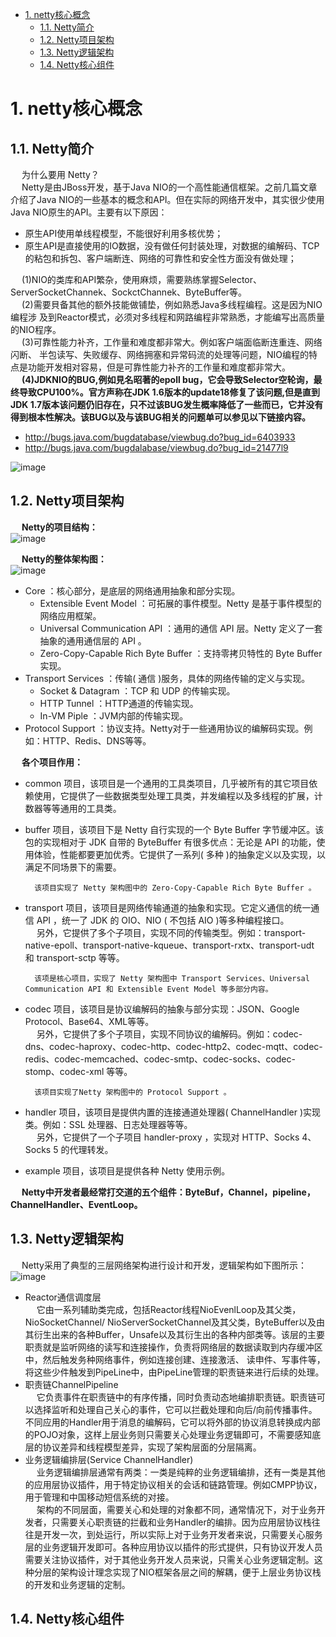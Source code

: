 
<!-- TOC -->

- [1. netty核心概念](#1-netty核心概念)
    - [1.1. Netty简介](#11-netty简介)
    - [1.2. Netty项目架构](#12-netty项目架构)
    - [1.3. Netty逻辑架构](#13-netty逻辑架构)
    - [1.4. Netty核心组件](#14-netty核心组件)

<!-- /TOC -->

# 1. netty核心概念  

<!-- 
你要的Netty常见面试题总结，敖丙搞来了！
https://mp.weixin.qq.com/s/eJ-dAtOYsxylGL7pBv7VVA
-->

## 1.1. Netty简介  

&emsp; 为什么要用 Netty？  
&emsp; Netty是由JBoss开发，基于Java NIO的一个高性能通信框架。之前几篇文章介绍了Java NIO的一些基本的概念和API。但在实际的网络开发中，其实很少使用Java NIO原生的API。主要有以下原因：  

* 原生API使用单线程模型，不能很好利用多核优势；  
* 原生API是直接使用的IO数据，没有做任何封装处理，对数据的编解码、TCP的粘包和拆包、客户端断连、网络的可靠性和安全性方面没有做处理；  

&emsp; (1)NIO的类库和API繁杂，使用麻烦，需要熟练掌握Selector、ServerSocketChannek、SockctChannek、ByteBuffer等。  
&emsp; (2)需要貝备其他的额外技能做铺垫，例如熟悉Java多线程编程。这是因为NIO编程涉 及到Reactor模式，必须对多线程和网路编程非常熟悉，才能编写出高质量的NIO程序。  
&emsp; (3)可靠性能力补齐，工作量和难度都非常大。例如客户端面临断连重连、网络闪断、 半包读写、失败缓存、网络拥塞和异常码流的处理等问题，NIO编程的特点是功能开发相对容易，但是可靠性能力补齐的工作量和难度都非常大。  
&emsp; **<fong color = "red">(4)JDKNIO的BUG,例如見名昭著的epoll bug，它会导致Selector空轮询，最终导致CPU100%。官方声称在JDK 1.6版本的update18修复了该问题,但是直到JDK 1.7版本该问题仍旧存在，只不过该BUG发生概率降低了一些而已，它并没有得到根本性解决。该BUG以及与该BUG相关的问题单可以参见以下链接内容。**</font>  

* http://bugs.java.com/bugdatabase/viewbug.do?bug_id=6403933  
* http://bugs.java.com/bugdalabase/viewbug.do?bug_id=21477l9  

![image](https://gitee.com/wt1814/pic-host/raw/master/images/microService/netty/netty-18.png)  

## 1.2. Netty项目架构  
&emsp; **Netty的项目结构：**  
![image](https://gitee.com/wt1814/pic-host/raw/master/images/microService/netty/netty-26.png)  

&emsp; **Netty的整体架构图：**  
![image](https://gitee.com/wt1814/pic-host/raw/master/images/microService/netty/netty-25.png)  

* Core ：核心部分，是底层的网络通用抽象和部分实现。
    * Extensible Event Model ：可拓展的事件模型。Netty 是基于事件模型的网络应用框架。
    * Universal Communication API ：通用的通信 API 层。Netty 定义了一套抽象的通用通信层的 API 。
    * Zero-Copy-Capable Rich Byte Buffer ：支持零拷贝特性的 Byte Buffer 实现。
* Transport Services ：传输( 通信 )服务，具体的网络传输的定义与实现。
    * Socket & Datagram ：TCP 和 UDP 的传输实现。
    * HTTP Tunnel ：HTTP通道的传输实现。
    * In-VM Piple ：JVM内部的传输实现。  
* Protocol Support ：协议支持。Netty对于一些通用协议的编解码实现。例如：HTTP、Redis、DNS等等。

&emsp; **各个项目作用：**  

* common 项目，该项目是一个通用的工具类项目，几乎被所有的其它项目依赖使用，它提供了一些数据类型处理工具类，并发编程以及多线程的扩展，计数器等等通用的工具类。  
* buffer 项目，该项目下是 Netty 自行实现的一个 Byte Buffer 字节缓冲区。该包的实现相对于 JDK 自带的 ByteBuffer 有很多优点：无论是 API 的功能，使用体验，性能都要更加优秀。它提供了一系列( 多种 )的抽象定义以及实现，以满足不同场景下的需要。  

        该项目实现了 Netty 架构图中的 Zero-Copy-Capable Rich Byte Buffer 。

* transport 项目，该项目是网络传输通道的抽象和实现。它定义通信的统一通信 API ，统一了 JDK 的 OIO、NIO ( 不包括 AIO )等多种编程接口。  
&emsp; 另外，它提供了多个子项目，实现不同的传输类型。例如：transport-native-epoll、transport-native-kqueue、transport-rxtx、transport-udt 和 transport-sctp 等等。  

        该项是核心项目，实现了 Netty 架构图中 Transport Services、Universal Communication API 和 Extensible Event Model 等多部分内容。

* codec 项目，该项目是协议编解码的抽象与部分实现：JSON、Google Protocol、Base64、XML等等。  
&emsp; 另外，它提供了多个子项目，实现不同协议的编解码。例如：codec-dns、codec-haproxy、codec-http、codec-http2、codec-mqtt、codec-redis、codec-memcached、codec-smtp、codec-socks、codec-stomp、codec-xml 等等。  

        该项目实现了Netty 架构图中的 Protocol Support 。

* handler 项目，该项目是提供内置的连接通道处理器( ChannelHandler )实现类。例如：SSL 处理器、日志处理器等等。  
&emsp; 另外，它提供了一个子项目 handler-proxy ，实现对 HTTP、Socks 4、Socks 5 的代理转发。   
* example 项目，该项目是提供各种 Netty 使用示例。  

&emsp; **Netty中开发者最经常打交道的五个组件：ByteBuf，Channel，pipeline，ChannelHandler、EventLoop。**  

## 1.3. Netty逻辑架构  
<!-- 

《Netty权威指南》第20章
-->

&emsp; Netty采用了典型的三层网络架构进行设计和开发，逻辑架构如下图所示：  
![image](https://gitee.com/wt1814/pic-host/raw/master/images/microService/netty/netty-27.png)  

* Reactor通信调度层  
&emsp; 它由一系列辅助类完成，包括Reactor线程NioEvenlLoop及其父类，NioSocketChannel/ NioServerSocketChannel及其父类，ByteBuffer以及由其衍生出来的各种Buffer，Unsafe以及其衍生出的各种内部类等。该层的主要职责就是监听网络的读写和连接操作，负责将网络层的数据读取到内存缓冲区中，然后触发务种网络事件，例如连接创建、连接激活、 读申件、写事件等，将这些少件触发到PipeLine中，由PipeLine管理的职责链来进行后续的处理。  
* 职责链ChannelPipeline  
&emsp; 它负责事件在职责链中的有序传播，同时负责动态地编排职责链。职责链可以选择监听和处理自己关心的事件，它可以拦截处理和向后/向前传播事件。不同应用的Handler用于消息的编解码，它可以将外部的协议消息转换成内部的POJO对象，这样上层业务则只需要关心处理业务逻辑即可，不需要感知底层的协议差异和线程模型差异，实现了架构层面的分层隔离。  
* 业务逻辑编排层(Service ChannelHandler)  
&emsp; 业务逻辑编排层通常有两类：一类是纯粹的业务逻辑编排，还有一类是其他的应用层协议插件，用于特定协议相关的会话和链路管理。例如CMPP协议，用于管理和中国移动短信系统的对接。  
&emsp; 架构的不同层面，需要关心和处理的对象都不同，通常情况下，对于业务开发者，只需要关心职责链的拦截和业务Handler的编排。因为应用层协议栈往往是开发一次，到处运行，所以实际上对于业务开发者来说，只需要关心服务层的业务逻辑开发即可。各种应用协议以插件的形式提供，只有协议开发人员需要关注协议插件，对于其他业务开发人员来说，只需关心业务逻辑定制。这种分层的架构设计理念实现了NIO框架各层之间的解耦，便于上层业务协议栈的开发和业务逻辑的定制。  

## 1.4. Netty核心组件 
<!-- 

https://mp.weixin.qq.com/s/eJ-dAtOYsxylGL7pBv7VVA

https://www.cnblogs.com/jmcui/p/9154842.html

深入剖析 Netty 的核心组件
https://mp.weixin.qq.com/s?__biz=MzA4Mzc0NjkwNA==&mid=2650789476&idx=1&sn=2e80b93d77d981545ec0675daadb6a19&chksm=87fabf53b08d3645b3360ebcbe76e3f4ed997c864207b9346a9f966dd87bd66fc5a25e7b93b6&mpshare=1&scene=1&srcid=&sharer_sharetime=1573692167895&sharer_shareid=b256218ead787d58e0b58614a973d00d&key=19d3af0bf483adc6682923d492b7787944532c9ccc243b9542acda07d977289c60fd04548bf7f65ebbbfea992b3f7312e4e8a1be71ca9e2a2aa14344514466ae32bee79145286966d23d4da3a7badb6b&ascene=1&uin=MTE1MTYxNzY2MQ%3D%3D&devicetype=Windows+10&version=62070152&lang=zh_CN&pass_ticket=9PZBgG0W8u5aIQH8JwuoebfJbcWXVv%2F8Jwpab0URWoWCafXeDrv6e7zaSa2n%2B7Oa

-->



